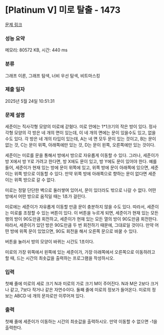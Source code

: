 # [Platinum V] 미로 탈출 - 1473 

[문제 링크](https://www.acmicpc.net/problem/1473) 

### 성능 요약

메모리: 80572 KB, 시간: 440 ms

### 분류

그래프 이론, 그래프 탐색, 너비 우선 탐색, 비트마스킹

### 제출 일자

2025년 5월 24일 10:51:31

### 문제 설명

<p>세준이는 직사각형 모양의 미로에 갇혔다. 미로 안에는 1*1크기의 작은 방이 있다. 정사각형 모양의 각 방은 네 개의 면이 있는데, 이 네 개의 면에는 문이 있을수도 있고, 없을수도 있다. 각 방은 네 개의 타입이 있는데, A는 네 면 모두 문이 있는 것이고, B는 문이 없는 것, C는 문이 위쪽, 아래쪽에만 있는 것, D는 문이 왼쪽, 오른쪽에만 있는 것이다.</p>

<p>세준이는 미로를 문을 통해서 방에서 방으로 자유롭게 이동할 수 있다. 그러나, 세준이가 방 X에서 방 Y로 가려고 한다면, 방 X에도 문이 있고, 방 Y에도 문이 있어야 한다. 예를 들어, 세준이가 현재 있는 방에 문이 위쪽에 있고, 위쪽 방에 문이 아래쪽에 있으면, 세준이는 위쪽 방으로 이동할 수 있다. 만약 위쪽 방에 아래쪽으로 향하는 문이 없다면 세준이는 위쪽 방으로 갈 수 없다.</p>

<p>미로는 정말 단단한 벽으로 둘러쌓여 있어서, 문이 있더라도 밖으로 나갈 수 없다. 어떤 방에서 어떤 방으로 움직일 때는 1초가 걸린다.</p>

<p>미로에는 세준이가 자유롭게 이동할 만큼 문이 충분하지 않을 수도 있다. 따라서, 세준이는 미로를 조정할 수 있는 버튼이 있다. 이 버튼을 누르게 되면, 세준이가 현재 있는 모든 행의 방이 90도만큼 회전하고, 세준이가 현재 있는 모든 열의 방이 90도만큼 회전한다. 따라서, 세준이가 있던 방은 90도만큼 두 번 회전하기 때문에, 그대로일 것이다. 만약 어떤 방에 위쪽 문이 있었으면, 90도 회전을 해서 오른쪽 문으로 바꿀 수 있다.</p>

<p>버튼을 눌러서 방의 모양이 바뀌는 시간도 1초이다.</p>

<p>미로의 가장 위쪽에서 왼쪽에 있는 세준이가, 가장 아래쪽에서 오른쪽으로 이동하려고 할 때, 드는 시간의 최솟값을 출력하는 프로그램을 작성하시오.</p>

### 입력 

 <p>첫째 줄에 미로의 세로 크기 N과 미로의 가로 크기 M이 주어진다. N과 M은 2보다 크거나 같고, 7보다 작거나 같은 자연수이다. 둘째 줄에 미로의 정보가 들어온다. 미로의 정보는 ABCD 네 개의 문자로만 이루어져 있다.</p>

### 출력 

 <p>첫째 줄에 세준이가 이동하는 시간의 최솟값을 출력하시오. 만약 이동할 수 없으면 -1을 출력한다.</p>

